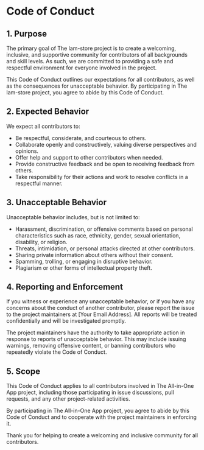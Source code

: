 
# Code of Conduct

## 1. Purpose

The primary goal of The lam-store  project is to create a welcoming, inclusive, and supportive community for contributors of all backgrounds and skill levels. As such, we are committed to providing a safe and respectful environment for everyone involved in the project.

This Code of Conduct outlines our expectations for all contributors, as well as the consequences for unacceptable behavior. By participating in The lam-store project, you agree to abide by this Code of Conduct.

## 2. Expected Behavior

We expect all contributors to:

-   Be respectful, considerate, and courteous to others.
-   Collaborate openly and constructively, valuing diverse perspectives and opinions.
-   Offer help and support to other contributors when needed.
-   Provide constructive feedback and be open to receiving feedback from others.
-   Take responsibility for their actions and work to resolve conflicts in a respectful manner.

## 3. Unacceptable Behavior

Unacceptable behavior includes, but is not limited to:

-   Harassment, discrimination, or offensive comments based on personal characteristics such as race, ethnicity, gender, sexual orientation, disability, or religion.
-   Threats, intimidation, or personal attacks directed at other contributors.
-   Sharing private information about others without their consent.
-   Spamming, trolling, or engaging in disruptive behavior.
-   Plagiarism or other forms of intellectual property theft.

## 4. Reporting and Enforcement

If you witness or experience any unacceptable behavior, or if you have any concerns about the conduct of another contributor, please report the issue to the project maintainers at [Your Email Address]. All reports will be treated confidentially and will be investigated promptly.

The project maintainers have the authority to take appropriate action in response to reports of unacceptable behavior. This may include issuing warnings, removing offensive content, or banning contributors who repeatedly violate the Code of Conduct.

## 5. Scope

This Code of Conduct applies to all contributors involved in The All-in-One App project, including those participating in issue discussions, pull requests, and any other project-related activities.

By participating in The All-in-One App project, you agree to abide by this Code of Conduct and to cooperate with the project maintainers in enforcing it.

Thank you for helping to create a welcoming and inclusive community for all contributors.
